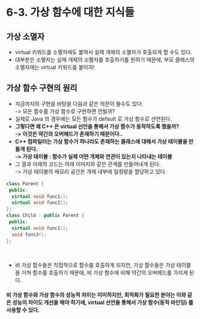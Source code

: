 # 6-3. 가상 함수에 대한 지식들

## 가상 소멸자&#x20;

* virtual 키워드를 소멸자에도 붙여서 실제 개체의 소멸자가 호출되게 할 수도 있다.&#x20;
* 대부분은 소멸자는 실제 개체의 소멸자를 호출하기를 원하기 때문에, 부모 클래스의 소멸자에는 virtual 키워드를 붙이자!

## 가상 함수 구현의 원리&#x20;

* 지금까지의 구현을 바탕을 다음과 같은 의문이 들수도 있다.\
  \-> 모든 함수를 가상 함수로 구현하면 안될까?
* 실제로 Java 의 경우에는 모든 함수가 default 로 가상 함수로 선언된다.&#x20;
* **그렇다면 왜 C++ 은 virtual 선언을 통해서 가상 함수가 동작하도록 했을까?**\
  **-> 이것은 약간의 오버헤드가 존재하기 때문이다..**&#x20;
* **C++ 컴파일러는 가상 함수가 하나라도 존재하는 클래스에 대해서 가상 테이블을 만들게 된다.** \
  **-> 가상 테이블 : 함수가 실제 어떤 개체와 연관이 있는지 나타내는 테이블**&#x20;
* 그 결과 아래의 코드는 아래 이미지와 같은 관계를 만들어내게 된다. \
  \-> 가상 테이블의 메모리 공간은 개체 내부에 일정량을 할당하고 있다.&#x20;

```cpp
class Parent {
 public:
  virtual void func1();
  virtual void func2();
};
class Child : public Parent {
 public:
  virtual void func1();
  void func3();
};
```

<figure><img src="../../../.gitbook/assets/스크린샷 2024-05-24 15.11.44.png" alt=""><figcaption></figcaption></figure>

* 비 가상 함수들은 직접적으로 함수를 호출하게 되지만, 가상 함수들은 가상 테이블을 거쳐 함수를 호출하기 때문에, 비 가상 함수에 비해 약간의 오버헤드를 가지게 된다.&#x20;

#### 비 가상 함수와 가상 함수의 성능적 차이는 미미하지만, 최적화가 필요한 분야는 이와 같은 성능의 차이도 개선을 해야 하기에, virtual 선언을 통해서 가상 함수(동적 바인딩) 를 사용할 수 있다.&#x20;

